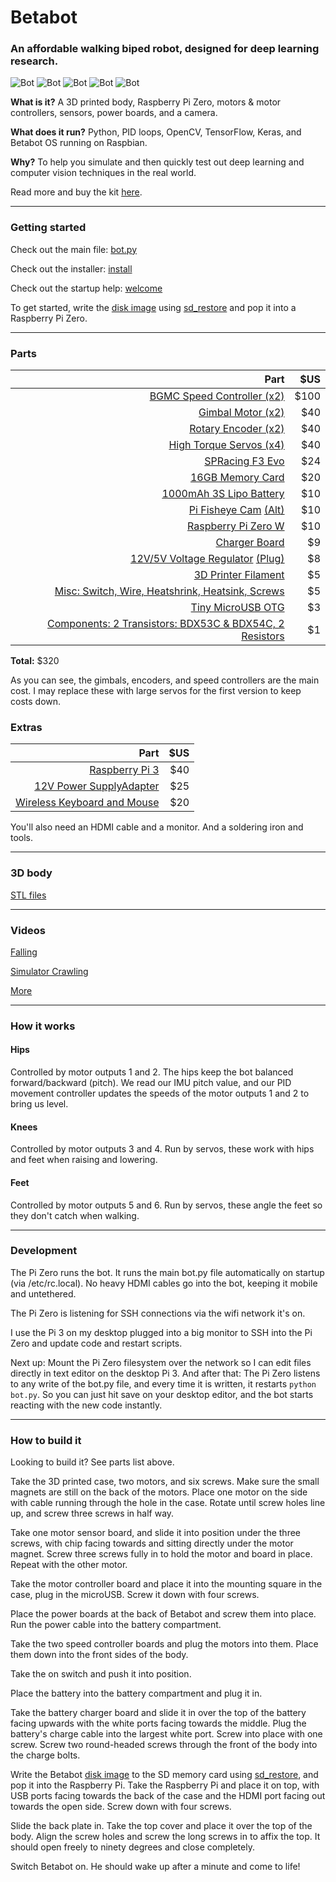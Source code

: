 # **Betabot**

### An affordable walking biped robot, designed for deep learning research.

![Bot](docs/fall.gif)
![Bot](docs/bot4.png)
![Bot](docs/bot3.png)
![Bot](docs/bot.gif)
![Bot](docs/whoop.gif)

**What is it?**
A 3D printed body, Raspberry Pi Zero, motors & motor controllers, sensors, power boards, and a camera.

**What does it run?**
Python, PID loops, OpenCV, TensorFlow, Keras, and Betabot OS running on Raspbian.

**Why?**
To help you simulate and then quickly test out deep learning and computer vision techniques in the real world.

Read more and buy the kit [here](https://robot-overlords.myshopify.com/pages/betabot).


---
### Getting started

Check out the main file: [bot.py](source/bot.py)

Check out the installer: [install](install/install)

Check out the startup help: [welcome](scripts/welcome)

To get started, write the [disk image](coming_soon) using [sd_restore](scripts/sd_restore) and pop it into a Raspberry Pi Zero.

---

### Parts

| Part | $US |
|--:|--:|
|[BGMC Speed Controller (x2)](http://www.rovertec.com/products-bgmc2.html)| $100 |
|[Gimbal Motor (x2)](https://www.aliexpress.com/item/Maytech-4180-130-turn-rc-brushless-gimbal-motor-in-radio-controlled-toys/1000001024913.html)| $40 |
|[Rotary Encoder (x2)](http://au.mouser.com/Search/ProductDetail.aspx?qs=Rt6VE0PE%2fOduJIB%252bRfeBZQ%3d%3d)| $40 |
|[High Torque Servos (x4)](https://hobbyking.com/en_us/turnigytm-tgy-s901d-ds-mg-robot-servo-13kg-0-14sec-58g.html)| $40 |
|[SPRacing F3 Evo](https://hobbyking.com/en_us/rjx-sp-racing-f3-evo-flight-controller.html)| $24 |
|[16GB Memory Card](https://www.adafruit.com/product/2693)| $20 |
|[1000mAh 3S Lipo Battery](https://hobbyking.com/en_us/turnigy-1000mah-3s-30c-lipo-pack.html)| $10 |
|[Pi Fisheye Cam](https://www.aliexpress.com/item/Raspberry-Pi-Zero-W-Camera-Module-Night-Vision-Wide-Angle-Fisheye-5MP-Webcam-with-Infrared-IR/32802572768.html) [(Alt)](https://www.aliexpress.com/item/Raspberry-Pi-Zero-Camera-Module-5MP-Camera-Webcam-for-Raspberry-Pi-Zero/32782501654.html)| $10 |
|[Raspberry Pi Zero W](https://www.adafruit.com/product/3400)| $10 |
|[Charger Board](https://hobbyking.com/en_us/hobbykingr-dc-4s-balance-charger-cell-checker-30w-2s-4s.html)| $9 |
|[12V/5V Voltage Regulator](https://hobbyking.com/en_us/matek-mini-power-hub-w-bec-5v-and-12v.html) [(Plug)](https://hobbyking.com/en_us/xt60-to-ec2-losi-battery-adapter-2pcs-bag.html)| $8 |
|[3D Printer Filament](https://hobbyking.com/en_us/colido-3d-printer-filament-1-75mm-pla-500g-spool-white.html)| $5 |
|[Misc: Switch, Wire, Heatshrink, Heatsink, Screws](https://www.adafruit.com/product/1478)| $5 |
|[Tiny MicroUSB OTG](https://www.adafruit.com/product/2910)| $3 |
|[Components: 2 Transistors: BDX53C & BDX54C, 2 Resistors]()| $1 | 

**Total:** $320

As you can see, the gimbals, encoders, and speed controllers are the main cost. I may replace these with large servos for the first version to keep costs down.

### **Extras**

| Part | $US |
|--:|--:|
|[Raspberry Pi 3](https://www.adafruit.com/product/3055)| $40 |
|[12V Power Supply](https://www.adafruit.com/product/352)[Adapter](https://www.adafruit.com/product/991)| $25 |
|[Wireless Keyboard and Mouse](https://core-electronics.com.au/wireless-keyboard-and-mouse-for-raspberry-pi.html)| $20 |

You'll also need an HDMI cable and a monitor. And a soldering iron and tools.



---

### 3D body

[STL files](https://github.com/tjacobs/betabot/tree/master/ros/src/betabot_description/urdf)

---

### Videos

[Falling](https://github.com/tjacobs/betabot/blob/master/docs/fall.m4v?raw=true)

[Simulator Crawling](https://github.com/tjacobs/betabot/blob/master/docs/legs.mov?raw=true)

[More](https://github.com/tjacobs/betabot/blob/master/docs/)


---

### How it works

#### Hips

Controlled by motor outputs 1 and 2. The hips keep the bot balanced forward/backward (pitch). We read our IMU pitch value, and our PID movement controller updates the speeds of the motor outputs 1 and 2 to bring us level.

#### Knees

Controlled by motor outputs 3 and 4. Run by servos, these work with hips and feet when raising and lowering.

#### Feet

Controlled by motor outputs 5 and 6. Run by servos, these angle the feet so they don't catch when walking.


---
### Development

The Pi Zero runs the bot. It runs the main bot.py file automatically on startup (via /etc/rc.local). No heavy HDMI cables go into the bot, keeping it mobile and untethered.

The Pi Zero is listening for SSH connections via the wifi network it's on.

I use the Pi 3 on my desktop plugged into a big monitor to SSH into the Pi Zero and update code and restart scripts.

Next up: Mount the Pi Zero filesystem over the network so I can edit files directly in text editor on the desktop Pi 3. 
And after that: The Pi Zero listens to any write of the bot.py file, and every time it is written, it restarts `python bot.py`. So you can just hit save on your desktop editor, and the bot starts reacting with the new code instantly.


---
### How to build it

Looking to build it? See parts list above.

Take the 3D printed case, two motors, and six screws. Make sure the small magnets are still on the back of the motors. Place one motor on the side with cable running through the hole in the case. Rotate until screw holes line up, and screw three screws in half way.

Take one motor sensor board, and slide it into position under the three screws, with chip facing towards and sitting directly under the motor magnet. Screw three screws fully in to hold the motor and board in place. Repeat with the other motor.

Take the motor controller board and place it into the mounting square in the case, plug in the microUSB. Screw it down with four screws.

Place the power boards at the back of Betabot and screw them into place. Run the power cable into the battery compartment.

Take the two speed controller boards and plug the motors into them. Place them down into the front sides of the body.

Take the on switch and push it into position.

Place the battery into the battery compartment and plug it in. 

Take the battery charger board and slide it in over the top of the battery facing upwards with the white ports facing towards the middle. Plug the battery's charge cable into the largest white port. Screw into place with one screw. Screw two round-headed screws through the front of the body into the charge bolts.

Write the Betabot [disk image](coming_soon) to the SD memory card using [sd_restore](scripts/sd_restore), and pop it into the Raspberry Pi. Take the Raspberry Pi and place it on top, with USB ports facing towards the back of the case and the HDMI port facing out towards the open side. Screw down with four screws. 

Slide the back plate in. Take the top cover and place it over the top of the body. Align the screw holes and screw the long screws in to affix the top. It should open freely to ninety degrees and close completely.

Switch Betabot on. He should wake up after a minute and come to life!

